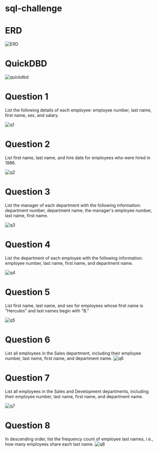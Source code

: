 # sql-challenge

# ERD

![ERD](https://user-images.githubusercontent.com/39179454/124370733-b5c0ce80-dc48-11eb-8069-47bc9b63cee0.PNG)

# QuickDBD

![quickdbd](https://user-images.githubusercontent.com/39179454/124370750-c2452700-dc48-11eb-95cd-cd9b5c21fef1.PNG)


# Question 1
List the following details of each employee: employee number, last name, first name, sex, and salary.

![q1](https://user-images.githubusercontent.com/39179454/124370606-91b0bd80-dc47-11eb-9b05-337b26325f55.PNG)

# Question 2
List first name, last name, and hire date for employees who were hired in 1986.

![q2](https://user-images.githubusercontent.com/39179454/124370609-99706200-dc47-11eb-9e94-4a60deaf4ca0.PNG)

# Question 3
List the manager of each department with the following information: department number, department name, the manager's employee number, last name, first name.

![q3](https://user-images.githubusercontent.com/39179454/124370612-9d9c7f80-dc47-11eb-9b43-13672a8ee36d.PNG)

# Question 4
List the department of each employee with the following information: employee number, last name, first name, and department name.

![q4](https://user-images.githubusercontent.com/39179454/124370616-a2613380-dc47-11eb-82e7-4246e6e16009.PNG)

# Question 5
List first name, last name, and sex for employees whose first name is "Hercules" and last names begin with "B."


![q5](https://user-images.githubusercontent.com/39179454/124370617-a5f4ba80-dc47-11eb-8224-1299bacfab86.PNG)

# Question 6
List all employees in the Sales department, including their employee number, last name, first name, and department name.
![q6](https://user-images.githubusercontent.com/39179454/124370618-a9884180-dc47-11eb-9f1a-88285270fb68.PNG)

# Question 7
List all employees in the Sales and Development departments, including their employee number, last name, first name, and department name.

![q7](https://user-images.githubusercontent.com/39179454/124370621-ae4cf580-dc47-11eb-8998-4c0503a63d37.PNG)

# Question 8
In descending order, list the frequency count of employee last names, i.e., how many employees share each last name.
![q8](https://user-images.githubusercontent.com/39179454/124370627-b5740380-dc47-11eb-836e-dbf3715083e9.PNG)
